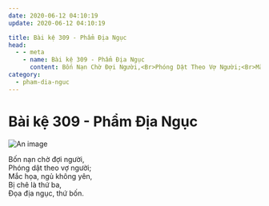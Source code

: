 ```yaml
---
date: 2020-06-12 04:10:19
update: 2020-06-12 04:10:19

title: Bài kệ 309 - Phẩm Địa Ngục
head:
  - - meta
    - name: Bài kệ 309 - Phẩm Địa Ngục
      content: Bốn Nạn Chờ Đợi Người,<Br>Phóng Dật Theo Vợ Người;<Br>Mắc Họa, Ngủ Không Yên,<Br>Bị Chê Là Thứ Ba,<Br>Ðọa Địa Ngục, Thứ Bốn.<Br>
category:
  - pham-dia-nguc
---
```


# Bài kệ 309 - Phẩm Địa Ngục

![An image](/img/pham-dia-nguc/pham-dia-nguc-309.jpg)

Bốn nạn chờ đợi người,<br>Phóng dật theo vợ người;<br>Mắc họa, ngủ không yên,<br>Bị chê là thứ ba,<br>Ðọa địa ngục, thứ bốn.<br>
